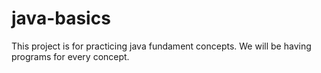 # java-basics
This project is for practicing java fundament concepts. We will be having programs for every concept.
